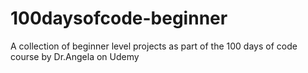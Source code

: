# 100daysofcode-beginner

A collection of beginner level projects as part of the 100 days of code course by Dr.Angela on Udemy
